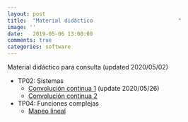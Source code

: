 ```yaml
---
layout: post
title:  "Material didáctico                           "
image: ''
date:   2019-05-06 13:00:00
comments: true
categories: software
---
```


Material didáctico para consulta (updated 2020/05/02)

* TP02: Sistemas
  - [Convolución continua 1](https://drive.google.com/file/d/1VRvP5h3SyQvc5bjMjZTKINP1CxEIOctO/view?usp=sharing) (update 2020/05/26)
  - [Convolución continua 2](https://drive.google.com/open?id=1IVzg8BPp3GgmfkA-5xDv4bbz2B7A_wxW)
* TP04: Funciones complejas
  - [Mapeo lineal](https://drive.google.com/open?id=1hKloPi9LJzUrreBWNVIwwp1QhoFcFTyb)
